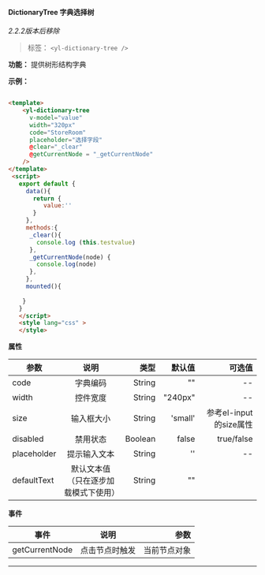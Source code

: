 #### DictionaryTree 字典选择树

*2.2.2版本后移除*

> 标签： `<yl-dictionary-tree />`


  **功能：**  提供树形结构字典

  **示例：**

```html

<template>
    <yl-dictionary-tree 
      v-model="value"
      width="320px"
      code="StoreRoom"
      placeholder="选择字段"
      @clear="_clear"
      @getCurrentNode = "_getCurrentNode"
    />
</template>
 <script>
   export default {
     data(){
       return {
          value:''
       }
     },
     methods:{
      _clear(){
        console.log (this.testvalue)
      },
      _getCurrentNode(node) {
        console.log(node)
      },
     },
     mounted(){
       
    }
   }
   </script>
   <style lang="css" >
   </style>

```

 **属性**

  | 参数        | 说明           |类型   |默认值|可选值|
  | ------------- |:-------------:| -----:|---:|---:|
  | code| 字典编码 | String|"" |--|
  | width| 控件宽度 | String|"240px" |--|
  | size| 输入框大小  | String|'small' |参考el-input的size属性|
  | disabled| 禁用状态  | Boolean|false |true/false|
  | placeholder| 提示输入文本  | String|'' |--|
  | defaultText| 默认文本值 （只在逐步加载模式下使用） | String|"" ||
 

  **事件**

  | 事件        | 说明           |参数   |
  | ------------- |:-------------:| -----:|
  | getCurrentNode| 点击节点时触发 | 当前节点对象|
  
---